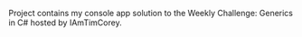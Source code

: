 Project contains my console app solution to the Weekly Challenge: Generics in C# hosted by IAmTimCorey.